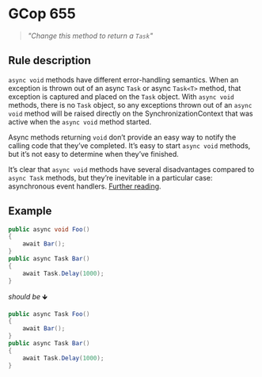 ﻿# GCop 655

> *"Change this method to return a `Task`"*

## Rule description

`async void` methods have different error-handling semantics. When an exception is thrown out of an async `Task` or async `Task<T>` method, that exception is captured and placed on the `Task` object. With `async void` methods, there is no `Task` object, so any exceptions thrown out of an `async void` method will be raised directly on the SynchronizationContext that was active when the `async void` method started. 

Async methods returning `void` don’t provide an easy way to notify the calling code that they’ve completed. It’s easy to start `async void` methods, but it’s not easy to determine when they’ve finished. 

It’s clear that `async void` methods have several disadvantages compared to `async Task` methods, but they’re inevitable in a particular case: asynchronous event handlers. [Further reading](https://msdn.microsoft.com/en-us/magazine/jj991977.aspx).

## Example

```csharp
public async void Foo()
{
    await Bar();
}
public async Task Bar()
{
    await Task.Delay(1000);
}
```

*should be* 🡻

```csharp
public async Task Foo()
{
    await Bar();
}
public async Task Bar()
{
    await Task.Delay(1000);
}
```
